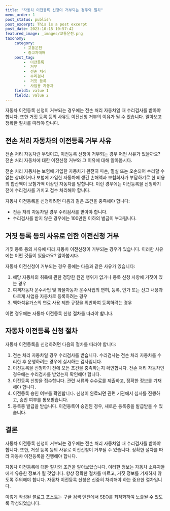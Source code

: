 ```yaml
---
title: "자동차 이전등록 신청이 거부되는 경우와 절차"
menu_order: 1
post_status: publish
post_excerpt: This is a post excerpt
post_date: 2023-10-15 10:57:42
featured_image: _images/교통운전.png
taxonomy:
    category:
        - 교통운전
        - 중고차매매
    post_tag:
        -  이전등록
        -  거부
        -  전손 처리
        -  수리검사
        -  거짓 등록
        -  사업용 자동차
    field1: value 1
    field2: value 2
---
```



 자동차 이전등록 신청이 거부되는 경우에는 전손 처리 자동차일 때 수리검사를 받아야 합니다. 또한 거짓 등록 등의 사유도 이전신청 거부의 이유가 될 수 있습니다. 알아보고 정확한 절차를 따라야 합니다.

##  전손 처리 자동차의 이전등록 거부 사유

전손 처리 자동차란 무엇이고, 이전등록 신청이 거부되는 경우 어떤 사유가 있을까요? 전손 처리 자동차에 대한 이전신청 거부와 그 이유에 대해 알아봅시다.

전손 처리 자동차는 보험에 가입한 자동차가 완전히 파손, 멸실 또는 오손되어 수리할 수 없는 상태이거나 보험에 가입한 자동차에 생긴 손해액과 보험회사가 부담하기로 한 비용의 합산액이 보험가액 이상인 자동차를 말합니다. 이런 경우에는 이전등록을 신청하기 전에 수리검사를 거치고 접수 처리해야 합니다.

자동차 이전등록을 신청하려면 다음과 같은 조건을 충족해야 합니다:
- 전손 처리 자동차일 경우 수리검사를 받아야 합니다.
- 수리검사를 받지 않은 경우에는 100만원 이하의 벌금이 부과됩니다.

##  거짓 등록 등의 사유로 인한 이전신청 거부

거짓 등록 등의 사유에 따라 자동차 이전신청이 거부되는 경우가 있습니다. 이러한 사유에는 어떤 것들이 있을까요? 알아봅시다.

자동차 이전신청이 거부되는 경우 중에는 다음과 같은 사유가 있습니다:
1. 해당 자동차의 취득에 관한 정당한 원인 행위가 없거나 등록 신청 사항에 거짓이 있는 경우
2. 여객자동차 운수사업 및 화물자동차 운수사업의 면허, 등록, 인가 또는 신고 내용과 다르게 사업용 자동차로 등록하려는 경우
3. 액화석유가스의 연료 사용 제한 규정을 위반하여 등록하려는 경우

이런 경우에는 자동차 이전등록 신청 절차를 따라야 합니다.

##  자동차 이전등록 신청 절차

자동차 이전등록을 신청하려면 다음의 절차를 따라야 합니다:

1. 전손 처리 자동차일 경우 수리검사를 받습니다. 수리검사는 전손 처리 자동차를 수리한 후 운행하려는 경우에 실시하는 검사입니다.
2. 이전등록을 신청하기 전에 모든 조건을 충족하는지 확인합니다. 전손 처리 자동차인 경우에는 수리검사를 받았는지 확인해야 합니다.
3. 이전등록 신청을 접수합니다. 관련 서류와 수수료를 제출하고, 정확한 정보를 기재해야 합니다.
4. 이전등록 승인 여부를 확인합니다. 신청이 완료되면 관련 기관에서 심사를 진행하고, 승인 여부를 통보받습니다.
5. 등록증 발급을 받습니다. 이전등록이 승인된 경우, 새로운 등록증을 발급받을 수 있습니다.

## 결론

자동차 이전등록 신청이 거부되는 경우에는 전손 처리 자동차일 때 수리검사를 받아야 합니다. 또한, 거짓 등록 등의 사유로 이전신청이 거부될 수 있습니다. 정확한 절차를 따라 자동차 이전등록을 진행해야 합니다.

자동차 이전등록에 대한 절차와 조건을 알아보았습니다. 이러한 정보는 자동차 소유자들에게 유용한 정보가 될 것입니다. 항상 정확한 절차를 따르고, 거짓 정보를 기재하지 않도록 주의해야 합니다. 자동차 이전등록 신청은 신중히 처리해야 하는 중요한 절차입니다.

이렇게 작성된 블로그 포스트는 구글 검색 엔진에서 SEO를 최적화하여 노출될 수 있도록 작성되었습니다.

